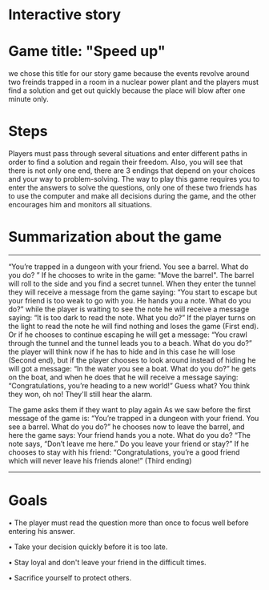 Interactive story
============

# Game title: "Speed up"

we chose this title for our story game because the events revolve around two freinds trapped
in a room in a nuclear power plant and the players must find a solution and get out quickly because the place will blow after one minute only.

Steps
============

Players must pass through several situations and enter different paths in order to find a solution and regain their freedom. Also, you will see that there is not only one end, there are 3 endings that depend on your choices and your way to problem-solving.
The way to play this game requires you to enter the answers to solve the questions,
only one of these two friends has to use the computer and make all decisions during the game, and the other encourages him and monitors all situations. 

Summarization about the game
============
-------------------     ----------------------------
“You’re trapped in a dungeon with your friend. You see a barrel. What do you do? ” 
If he chooses to write in the game: "Move the barrel". The barrel will roll to the side and you find a secret tunnel.
When they enter the tunnel they will receive a message from the game saying: “You start to escape but your friend is too weak to go with you. He hands you a note. What do you do?” while the player is waiting to see the note he will receive a message saying: “It is too dark to read the note. What you do?”
 If the player turns on the light to read the note he will find nothing and loses the game (First end).
Or if he chooses to continue escaping he will get a message:
“You crawl through the tunnel and the tunnel leads you to a beach. What do you do?” the player will think now if he has to hide and in this case he will lose
(Second end), but if the player chooses to look around instead of hiding he will got a message: “In the water you see a boat. What do you do?” he gets on the boat, and when he does that he will receive a message saying: “Congratulations, you’re heading to a new world!”
 Guess what? You think they won, oh no! They'll still hear the alarm.

The game asks them if they want to play again
As we saw before the first message of the game is:
“You’re trapped in a dungeon with your friend. You see a barrel. What do you do?”
 he chooses now to leave the barrel, and here the game says:  Your friend hands you a note. What do you do?
“The note says, “Don’t leave me here.” Do you leave your friend or stay?”
If he chooses to stay with his friend:
“Congratulations, you’re a good friend which will never leave his friends alone!”
(Third ending)
-------------------     ----------------------------


Goals
============
• The player must read the question more than once to focus well before entering his answer.

• Take your decision quickly before it is too late.

• Stay loyal and don't leave your friend in the difficult times.

• Sacrifice yourself to protect others.